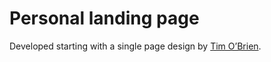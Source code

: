 # Personal landing page

Developed starting with a single page design by [Tim O’Brien](https://github.com/t413/SinglePage). 
